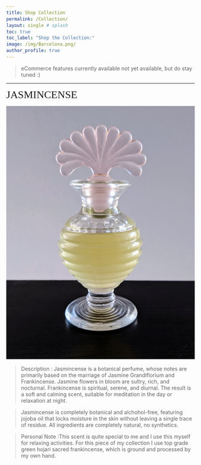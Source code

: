 ```yaml
---
title: Shop Collection
permalink: /Collection/
layout: single # splash
toc: true
toc_label: "Shop the Collection:"
image: /img/Barcelona.png/
author_profile: true
---
```


> eCommerce features currently available not yet available, but do stay tuned :) 

***

<p align="center">

<span style="color: #f2cf4; font-family: Babas; font-size: 2em;">JASMINCENSE</span> 


 ![](/img/Jasmincense.jpg) 


> Description : Jasmincense is a botanical perfume, whose notes are primarily based on the marriage of Jasmine Grandiflorium and Frankincense. Jasmine flowers in bloom are sultry, rich, and nocturnal. Frankincense is spiritual, serene, and diurnal. The result is a soft and calming scent, suitable for meditation in the day or relaxation at night. 

> Jasmincense is completely botanical and alchohol-free, featuring jojoba oil that locks moisture in the skin without leaving a single trace of residue. All ingredients are completely natural, no synthetics.


> Personal Note :This scent is quite special to me and I use this myself for relaxing activities. For this piece of my collection I use top grade green hojari sacred frankincense, which is ground and processed by my own hand.

